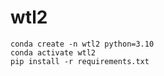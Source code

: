 # wtl2

```
conda create -n wtl2 python=3.10
conda activate wtl2
pip install -r requirements.txt
```